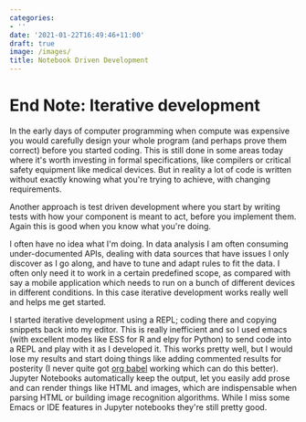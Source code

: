 ```yaml
---
categories:
- ''
date: '2021-01-22T16:49:46+11:00'
draft: true
image: /images/
title: Notebook Driven Development
---
```


# End Note: Iterative development

In the early days of computer programming when compute was expensive you would carefully design your whole program (and perhaps prove them correct) before you started coding.
This is still done in some areas today where it's worth investing in formal specifications, like compilers or critical safety equipment like medical devices.
But in reality a lot of code is written without exactly knowing what you're trying to achieve, with changing requirements.

Another approach is test driven development where you start by writing tests with how your component is meant to act, before you implement them.
Again this is good when you know what you're doing.

I often have no idea what I'm doing.
In data analysis I am often consuming under-documented APIs, dealing with data sources that have issues I only discover as I go along, and have to tune and adapt rules to fit the data.
I often only need it to work in a certain predefined scope, as compared with say a mobile application which needs to run on a bunch of different devices in different conditions.
In this case iterative development works really well and helps me get started.

I started iterative development using a REPL; coding there and copying snippets back into my editor.
This is really inefficient and so I used emacs (with excellent modes like ESS for R and elpy for Python) to send code into a REPL and play with it as I developed it.
This works pretty well, but I would lose my results and start doing things like adding commented results for posterity (I never quite got [org babel](https://orgmode.org/worg/org-contrib/babel/) working which can do this better).
Jupyter Notebooks automatically keep the output, let you easily add prose and can render things like HTML and images, which are indispensable when parsing HTML or building image recognition algorithms.
While I miss some Emacs or IDE features in Jupyter notebooks they're still pretty good.